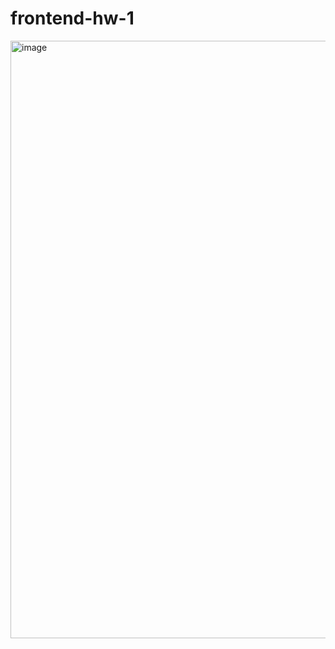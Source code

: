 # frontend-hw-1

<img width="956" alt="image" src="https://user-images.githubusercontent.com/11719486/190002268-885fb056-c301-4608-a69d-325ac85b6773.png">
